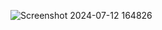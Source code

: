  
  
  
 

 
![Screenshot 2024-07-12 164826](https://github.com/user-attachments/assets/0a41d2fb-a65c-4fc9-aa83-388398554a8b)
